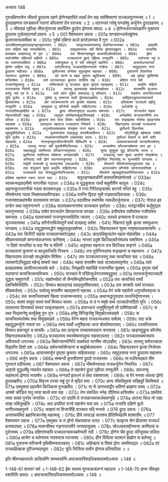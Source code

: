 अध्यायः 148

गुरुदक्षिणात्वेन जीवतो द्रुपदस्य ग्रहणे द्रोणेनाज्ञापिते तदर्थं तेन सह सर्वशिष्याणां पाञ्चालपुरगमनम् ॥ 1 ॥ द्रुपदग्रहणाय पाण्डववर्जं गतानां कौरवाणां तेन पराजयः ॥ 2 ॥ तदनन्तरं गतेषु पाण्डवेषु अर्जुनेन द्रुपदग्रहणम् ॥ 3 ॥ जीवग्राहं गृहीत्वा भीमार्जुनाभ्यां समर्पितेन द्रुपदेन द्रोणस्य संवादः ॥ 4 ॥ द्रोणेनार्धराज्यापहारेण मुक्तस्य द्रुपदस्य पुत्रोत्पादनार्थं प्रयत्नः ॥ 5 ॥
001	वैशम्पायन उवाच ।
001a	पाण्डवान्धार्तराष्ट्रांश्च कृतास्त्रान्प्रसमीक्ष्य सः ।
001c	गुर्वर्थं दक्षिणां काले प्राप्तेऽमन्यत वै गुरुः ॥
002a	`अस्त्रशिक्षामनुज्ञातान्रङ्गद्वारमुपागतान् ।
002c	भारद्वाजस्ततस्तांस्तु सर्वानेवाभ्यभाषत ॥
003a	इच्छामि दत्तां सहितां मह्यं परमदक्षिणाम् ।
003c	एवमुक्तास्ततः सर्वे शिष्या द्रोणमथाब्रुवन् ।
003e	भगवन्किं प्रयच्छाम आज्ञापयतु नो गुरुः ॥'
004a	ततः शिष्यान्समाहूय आचार्योऽर्थमचोदयत् ।
004c	द्रोणः सर्वानशेषेण दक्षिणार्थं महीपते ॥
005a	पञ्चालराजं द्रुपदं गृहित्वा रणमूर्धनि ।
005c	पर्यानयत भद्रं वः सा स्यात्परमदक्षिणा ॥
006a	तथेत्युक्त्वा तु ते सर्वे रथैस्तूर्णं प्रहारिणः ।
006c	आचार्यधनदानार्थं द्रोणेन सहिता ययुः ॥
007a	ततोऽभिजग्मुः पञ्चालान्निघ्नन्तस्ते नरर्षभाः ।
007c	ममृदुस्तस्य नगरं द्रुपदस्य महौजसः ॥
008a	दुर्योधनश्च कर्णश्च युयुत्सुश्च महाबलः ।
008c	दुःशासनो विकर्णश्च जलसन्धः सुलोचनः ॥
009a	एते चान्ये च बहवः कुमारा बहुविक्रमाः ।
009c	अहं पूर्वमहं पूर्वमित्येवं क्षत्रियर्षभाः ॥
010a	ततो वरराथारूढाः कुमाराः सादिभिः सह ।
010c	प्रविश्य नगरं सर्वे राजमार्गमुपाययुः ॥
011a	तस्मिन्काले तु पाञ्चालः श्रुत्वा दृष्ट्वा महद्बलम् ।
011c	भ्रातृभिः सहितो राजंस्त्वरया निर्ययौ गृहात् ॥
012a	ततस्तु कृतसन्नाहा यज्ञसेनसहोदराः ।
012c	शरवर्षाणि मुञ्चन्तः प्रणेदुः सर्व एव ते ॥
013a	ततो रथेन शुभ्रेण समासाद्य तु कौरवान् ।
013c	यज्ञसेनः शरान्घोरान्ववर्ष युधि दुर्जयः ॥
014a	पूर्वमेव तु सम्मन्त्र्य पार्थो द्रोणमथाऽब्रवीत् ।
014c	दर्पोद्रेकात्कुमाराणामाचार्यं द्विजसत्तमम् ॥
015a	एषां पराक्रमस्यान्ते वयं कुर्याम साहसम् ।
015c	एतैरशक्यः पाञ्चालो ग्रहीतुं रणमूर्धनि ॥
016a	एवमुक्त्वा तु कौन्तेयो भ्रातृभिः सहितोऽनघः ।
016c	अर्धक्रोशे तु नगरादतिष्ठद्बहिरेव सः ॥
017a	द्रुपदः कौरवान्दृष्ट्वा प्राधावत समन्ततः ।
017c	शरजालेन महता मोहयन्कौरवीं चमूम् ॥
018a	तमुद्यतं रथेनैकमाशुकारिणमाहवे ।
018c	अनेकमिव सन्त्रासान्मेनिरे तत्र कौरवाः ॥
019a	द्रुपदस्य शरा घोरा विचेरुः सर्वतोदिशम् ।
019c	ततः शङ्खाश्च भेर्यश्च मृदङ्गाश्च सहस्रशः ॥
020a	प्रावाद्यन्त महाराज पञ्चालानां निवेशने ।
020c	सिंहनादश्च सञ्जज्ञे पञ्चालानां महात्मनाम् ॥
021a	धनुर्ज्यातलशब्दश्च संस्पृश्य गगनं महान् ।
021c	दुर्योधनो विकर्णश्च सुबाहुर्दीर्घलोचनः ॥
022a	दुःशाशनश्च सङ्क्रुद्धः शरवर्षैरवाकिरन् ।
022c	सोऽतिविद्धो महेष्वासः पार्षतो युधि दुर्जयः ॥
023a	व्यधमत्तान्यनीकानि तत्क्षणादेव भारत ।
023c	दुर्योधनं विकर्णं च कर्णं चापि महाबलम् ॥
024a	नानानृपसुतान्वीरान्सैन्यानि विविधानि च ।
024c	अलातचक्रवत्सर्वं चरन्बाणैरतर्पयत् ॥
025a	ततस्तु नागराः सर्वे मुसलैर्यष्टिभिस्तदा ।
025c	अभ्यवर्षन्त कौरव्यान्वर्षमाणा घना इव ॥
026a	सबालवृद्धाः काम्पिल्याः कौरवानभ्ययुस्तदा ।
026c	श्रुत्वा सुतुमुलं युद्धं कौरवानेव भारत ॥
027a	द्रवन्तिस्म नदन्तिस्म क्रोशन्तः पाण्डवान्प्रति ।
027c	पाडवास्तु स्वनं श्रुत्वा आर्तानां रोमहर्षणम् ॥
028a	अभिवाद्य ततो द्रोणं रथानारुरुहुस्तदा ।
028c	युधिष्ठिरं निवार्याशु मा युध्यस्वेति पाण्डवम् ॥
029a	माद्रेयौ चक्ररक्षौ तु फाल्गुनश्च तदाऽकरोत् ।
029c	सेनाग्रगो भीमसेनस्तदाभूद्गदया सह ॥
030a	तदा शत्रुस्वनं श्रुत्वा भ्रातृभिः सहितोऽनघः ।
030c	आयाज्जवेन कौन्तेयो रथेनानादयन्दिशः ॥
031a	पञ्चालानां ततः सेनामुद्धूतार्णवनिःस्वनाम् ।
031c	भीमसेनो महाबाहुर्दण्डपाणिरिवान्तकः ॥
032a	प्रविवेश महासेनां मकरः सागरं यथा ।
032c	`चतुरङ्गबलाकीर्णे ततस्तस्मिन्रणोत्सवे ॥'
033ac	स्वयमभ्यद्रवद्भीमो नागानीकं गदाधरः ॥
034a	स युद्धकुशलः पार्थो बाहुवीर्येण चातुलः ।
034c	अहनत्कुञ्जरानीकं गदया कालरूपधृक् ॥
035a	ते गजा गिरिसङ्काशाः क्षरन्तो रुधिरं बहु ।
035c	भीमसेनस्य गदया भिन्नमस्तकपिण्डकाः ॥
036a	पतन्ति द्विरदा भूमौ वज्रघातादिवाचलाः ।
036c	गजानश्वान्रथांश्चैव पातयामास पाण्डवः ॥
037a	पदातींश्च रथांश्चैव न्यवधीदर्जुनाग्रजः ।
037c	गोपाल इव दण्डेन यथा पशुगणान्वने ॥
038a	चालयन्रथनागांश्च सञ्चचाल वृकोदरः ।
038c	भारद्वाजप्रियं कर्तुमुद्यतः फाल्गुनस्तदा ॥
039a	पार्षतं शरजालेन क्षिपन्नागात्स पाण्डवः ।
039c	हयौघांश्च रथौघांश्च गजौघांश्च समन्ततः ॥
040a	पातयन्समरे राजन्युगान्ताग्रिरिव ज्वलन् ।
040c	ततस्ते हन्यमाना वै पञ्चालाः सृञ्जयास्तथा ॥
041a	शरैर्नानाविधैस्तूर्णं पार्थं सञ्छाद्य सर्वशः ।
041c	सिंहनादं मुखैः कृत्वा समयुध्वन्त पाण्डवम् ॥
042a	तद्युद्धमभवद्धोरं समुहाद्भुतदर्शनम् ।
042c	सिंहनादस्वनं श्रुत्वा नामृष्यत्पाकशासनिः ॥
043a	ततः किरीटी सहसा पञ्चालान्समरेऽद्रवत् ।
043c	छादयन्निषुजालेन महता मोहयन्निव ॥
044a	शीघ्रमभ्यस्यतो बाणान्संदधानस्य चानिशम् ।
044c	नान्तरं ददृशे किञ्चित्कौन्तेयस्य यशस्विनः ॥
045a	`न दिशो नान्तरिक्षं च तदा नैव च मेदिनी ।
045c	अदृश्यत महाराज तत्र किञ्चिन्न सङ्गरे ॥
046a	पाञ्चालानां कुरूणां च साधुसाध्विति निस्वनः ।
046c	तत्र तूर्यनिनादश्च शङ्खानां च महास्वनः ॥'
047a	सिंहनादश्च सञ्जज्ञे साधुशब्देन मिश्रितः ।
047c	ततः पाञ्चालराजस्तु तथा सत्यजिता सह ॥
048a	त्वरमाणोऽभिदुद्राव महेन्द्रं शम्बरो यथा ।
048c	महता शरवर्षेण पार्थः पाञ्चालमावृणोत् ॥
049a	ततो हलहलाशब्द आसीत्पाञ्चालके बले ।
049c	जिघृक्षति महासिंहे गजानामिव यूथपम् ॥
050a	दृष्ट्वा पार्थं तदायान्तं सत्यजित्सत्यविक्रमः ।
050c	पाञ्चालं वै परिप्रेप्सुर्धनञ्जयमदुद्रुवत् ॥
051a	ततस्त्वर्जुनपाञ्चालौ युद्धाय समुपागतौ ।
051c	व्यक्षोभयेतां तौ सैन्यमिन्द्रवैरोचनाविव ॥
052a	ततः सत्यजितं पार्थो दशभिर्मर्मभेदिभिः ।
052c	विव्याध बवलद्गाढं तदद्भुतमिवाभवत् ॥
053a	ततः शरशतैः पार्थं पाञ्चालः शीघ्रमार्दयत् ।
053c	पार्थस्तु शरवर्षेण च्छाद्यमानो महारथः ॥
054a	वेगं चक्रे महावेगो धनुर्ज्यामवमृज्य च ।
054c	ततः सत्यजितश्चापं छित्वा राजानमभ्ययात् ॥
055a	अथान्यद्धनुरादाय सत्यजिद्वेगवत्तरम् ।
055c	साश्वं ससूतं सरथं पार्थं विव्याध सत्वरः ॥
056a	स तं न ममृषे पार्थः पाञ्चालेनार्दितो युधि ।
056c	ततस्तस्य विनाशार्थं सत्वरं व्यसृजच्छरान् ॥
057a	हयान्ध्वजं धनुर्मुष्टिमुभौ तौ पार्ष्णिसारथी ।
057c	स तथा भिद्यमानेषु कार्मुकेषु पुनः पुनः ॥
058a	हयेषु विनिकृत्तेषु विमुखोऽभवदाहवे ।
058c	स सत्यजितमालेक्य तथा विमुखमाहवे ॥
059a	वेगेन महता राजन्नभ्यधावत पार्षतम् ।
059c	तदा चक्रे महद्युद्धमर्जुनो जयतां वरः ॥
060a	तस्य पार्थो धनुश्छित्त्वा ध्वजं चोर्व्यामपातयत् ।
060c	पञ्चभिस्तस्य विव्याध हयान्सूतं च सायकैः ॥
061a	तत उत्सृज्य तच्चापमाददानः शरावरम् ।
061c	खड्गमुद्धृत्य कौन्तेयः सिंहनादमथाकरोत् ॥
062a	पाञ्चालस्य रथस्येषामाप्लुत्य सहसाऽपतत् ।
062c	पाञ्चालरथमास्थाय अवित्रस्तो धनञ्जयः ॥
063a	विक्षोभ्याम्भोनिधिं तार्क्ष्यस्तं नागमिव सोऽग्रहीत् ।
063c	ततस्तु सर्वपाञ्चाला विद्रवन्ति दिशो दश ॥
064a	दर्शयन्सर्वसैन्यानां स बाह्वोर्बलमात्मनः ।
064c	सिंहनादस्वनं कृत्वा निर्जगाम धनञ्जयः ॥
065a	आयान्तमर्जुनं दृष्ट्वा कुमाराः सहितास्तदा ।
065c	ममृदुस्तस्य नगरं द्रुपदस्य महात्मनः ॥
066	अर्जुन उवाच ।
066a	सम्बन्धी कुरुवीराणां द्रुपदो राजसत्तमः ।
066c	मा वधीस्तद्बलं भीम गुरुदानं प्रदीयताम् ॥
067	वैशम्पायन उवाच ।
067a	भीमसेनस्तदा राजन्नर्जुनेन निवारितः ।
067c	अतृप्तो युद्धधर्मेषु न्यवर्तत महाबलः ॥
068a	ते यज्ञसेनं द्रुपदं गृहीत्वा रणमूर्धनि ।
068c	उपाजग्मुः सहामात्यं द्रोणाय भरतर्षभ ॥
069a	भग्नदर्पं हृतधनं तं तथा वशमागतम् ।
069c	स वैरं मनसा ध्यात्वा द्रोणो द्रुपदमब्रवीत् ॥
070a	विमृज्य तरसा राष्ट्रं पुरं ते मृदितं मया ।
070c	प्राप्य जीवन्रिपुवशं सखिपूर्वं किमिष्यते ॥
071a	एवमुक्त्वा प्रहस्यैनं किञ्चित्स पुनरब्रवीत् ।
071c	मा भैः प्राणभयाद्वीर क्षमिणो ब्राह्मणा वयम् ॥
072a	आश्रमे क्रीडितं यत्तु त्वया बाल्ये मया सह ।
072c	तेन संवर्धितः स्नेहः प्रीतिश्च क्षत्रियर्षभ ॥
073a	प्रार्थयेयं त्वया सख्यं पुनरेव जनाधिप ।
073c	वरं ददामि ते राजन्राज्यस्यार्धमवाप्नुहि ॥
074a	अराजा किल नो राज्ञः सखा भवितुमर्हति ।
074c	अतः प्रयतितं राज्ये यज्ञसेन मया तव ॥
075a	राजासि दक्षिणे कूले भागीरथ्याहमुत्तरे ।
075c	सखायं मां विजानीहि पाञ्चाल यदि मन्यसे ॥
076	द्रुपद उवाच ।
076a	अनाश्चर्यमिदं ब्रह्मन्विक्रान्तेषु महात्मसु ।
076c	प्रीये त्वयाऽहं त्वत्तश्च प्रीतिमिच्छामि शाश्वतीम् ॥
077	वैशम्पायन उवाच ।
077a	एवमुक्तः स तं द्रोणो मोक्षयामास भारत ।
077c	सत्कृत्य चैनं प्रीतात्मा राज्यार्धं प्रत्यपादयत् ॥
078a	माकन्दीमथ गङ्गायास्तीरे जनपदायुताम् ।
078c	सोऽध्यावसद्दीनमनाः काम्पिल्यं च पुरोत्तमम् ॥
079a	दक्षिणांश्चापि पञ्चालान्यावच्चर्मण्वती नदी ।
079c	द्रोणेन चैवं द्रुपदः परिभूयाथ पालितः ॥
080a	क्षात्रेण च बलेनास्य नापश्यत्स पराजयम् ।
080c	हीनं विदित्वा चात्मानं ब्राह्मेण स बलेनतु ॥
081a	पुत्रजन्म परीप्सन्वै पृथिवीमन्वसञ्चरत् ।
081c	अहिच्छत्रं च विषयं द्रोणः समभिपद्यत ॥
082a	एवं राजन्नहिच्छत्रा पुरीजनपदायुता ।
082c	युधि निर्जित्य पार्थेन द्रोणाय प्रतिपादिता ॥ ॥

इति श्रीमन्महाभारते आदिपर्वणि सम्भवपर्वणि अष्टचत्वारिंशदधिकशततमोऽध्यायः ॥ 148 ॥

1-148-61 शरावरं चर्म ॥ 1-148-62 ईषा रथस्य युगचक्रसंलग्नं महादारु ॥ 1-148-70 प्राप्य जीवन्नृप वशामिति ङपाठः ॥ अष्टचत्वारिंशदधिकशततमोऽध्यायः ॥ 148 ॥
